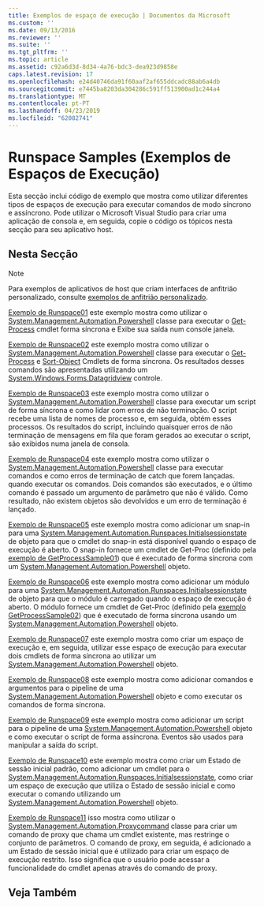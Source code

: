```yaml
---
title: Exemplos de espaço de execução | Documentos da Microsoft
ms.custom: ''
ms.date: 09/13/2016
ms.reviewer: ''
ms.suite: ''
ms.tgt_pltfrm: ''
ms.topic: article
ms.assetid: c92a6d3d-8d34-4a76-bdc3-dea923d9858e
caps.latest.revision: 17
ms.openlocfilehash: e24d40746da91f60aaf2af655ddcadc88ab6a4db
ms.sourcegitcommit: e7445ba8203da304286c591ff513900ad1c244a4
ms.translationtype: MT
ms.contentlocale: pt-PT
ms.lasthandoff: 04/23/2019
ms.locfileid: "62082741"
---
```

# <a name="runspace-samples"></a>Runspace Samples (Exemplos de Espaços de Execução)

Esta secção inclui código de exemplo que mostra como utilizar diferentes tipos de espaços de execução para executar comandos de modo síncrono e assíncrono. Pode utilizar o Microsoft Visual Studio para criar uma aplicação de consola e, em seguida, copie o código os tópicos nesta secção para seu aplicativo host.

## <a name="in-this-section"></a>Nesta Secção

> [!NOTE]
> Para exemplos de aplicativos de host que criam interfaces de anfitrião personalizado, consulte [exemplos de anfitrião personalizado](./custom-host-samples.md).

 [Exemplo de Runspace01](./runspace01-sample.md) este exemplo mostra como utilizar o [System.Management.Automation.Powershell](/dotnet/api/system.management.automation.powershell) classe para executar o [Get-Process](/powershell/module/Microsoft.PowerShell.Management/Get-Process) cmdlet forma síncrona e Exibe sua saída num console janela.

 [Exemplo de Runspace02](./runspace02-sample.md) este exemplo mostra como utilizar o [System.Management.Automation.Powershell](/dotnet/api/system.management.automation.powershell) classe para executar o [Get-Process](/powershell/module/Microsoft.PowerShell.Management/Get-Process) e [Sort-Object](/powershell/module/Microsoft.PowerShell.Utility/Sort-Object) Cmdlets de forma síncrona. Os resultados desses comandos são apresentadas utilizando um [System.Windows.Forms.Datagridview](/dotnet/api/System.Windows.Forms.DataGridView) controle.

 [Exemplo de Runspace03](./runspace03-sample.md) este exemplo mostra como utilizar o [System.Management.Automation.Powershell](/dotnet/api/system.management.automation.powershell) classe para executar um script de forma síncrona e como lidar com erros de não terminação. O script recebe uma lista de nomes de processo e, em seguida, obtém esses processos. Os resultados do script, incluindo quaisquer erros de não terminação de mensagens em fila que foram gerados ao executar o script, são exibidos numa janela de consola.

 [Exemplo de Runspace04](./runspace04-sample.md) este exemplo mostra como utilizar o [System.Management.Automation.Powershell](/dotnet/api/system.management.automation.powershell) classe para executar comandos e como erros de terminação de catch que forem lançadas. quando executar os comandos. Dois comandos são executados, e o último comando é passado um argumento de parâmetro que não é válido. Como resultado, não existem objetos são devolvidos e um erro de terminação é lançado.

 [Exemplo de Runspace05](./runspace05-sample.md) este exemplo mostra como adicionar um snap-in para uma [System.Management.Automation.Runspaces.Initialsessionstate](/dotnet/api/System.Management.Automation.Runspaces.InitialSessionState) de objeto para que o cmdlet do snap-in está disponível quando o espaço de execução é aberto. O snap-in fornece um cmdlet de Get-Proc (definido pela [exemplo de GetProcessSample01](../cmdlet/getprocesssample01-sample.md)) que é executado de forma síncrona com um [System.Management.Automation.Powershell](/dotnet/api/system.management.automation.powershell) objeto.

 [Exemplo de Runspace06](./runspace06-sample.md) este exemplo mostra como adicionar um módulo para uma [System.Management.Automation.Runspaces.Initialsessionstate](/dotnet/api/System.Management.Automation.Runspaces.InitialSessionState) de objeto para que o módulo é carregado quando o espaço de execução é aberto. O módulo fornece um cmdlet de Get-Proc (definido pela [exemplo GetProcessSample02](../cmdlet/getprocesssample02-sample.md)) que é executado de forma síncrona usando um [System.Management.Automation.Powershell](/dotnet/api/system.management.automation.powershell) objeto.

 [Exemplo de Runspace07](./runspace07-sample.md) este exemplo mostra como criar um espaço de execução e, em seguida, utilizar esse espaço de execução para executar dois cmdlets de forma síncrona ao utilizar um [System.Management.Automation.Powershell](/dotnet/api/system.management.automation.powershell) objeto.

 [Exemplo de Runspace08](./runspace08-sample.md) este exemplo mostra como adicionar comandos e argumentos para o pipeline de uma [System.Management.Automation.Powershell](/dotnet/api/system.management.automation.powershell) objeto e como executar os comandos de forma síncrona.

 [Exemplo de Runspace09](./runspace09-sample.md) este exemplo mostra como adicionar um script para o pipeline de uma [System.Management.Automation.Powershell](/dotnet/api/system.management.automation.powershell) objeto e como executar o script de forma assíncrona. Eventos são usados para manipular a saída do script.

 [Exemplo de Runspace10](./runspace10-sample.md) este exemplo mostra como criar um Estado de sessão inicial padrão, como adicionar um cmdlet para o [System.Management.Automation.Runspaces.Initialsessionstate](/dotnet/api/System.Management.Automation.Runspaces.InitialSessionState), como criar um espaço de execução que utiliza o Estado de sessão inicial e como executar o comando utilizando um [System.Management.Automation.Powershell](/dotnet/api/system.management.automation.powershell) objeto.

 [Exemplo de Runspace11](./runspace11-sample.md) isso mostra como utilizar o [System.Management.Automation.Proxycommand](/dotnet/api/System.Management.Automation.ProxyCommand) classe para criar um comando de proxy que chama um cmdlet existente, mas restringe o conjunto de parâmetros. O comando de proxy, em seguida, é adicionado a um Estado de sessão inicial que é utilizado para criar um espaço de execução restrito. Isso significa que o usuário pode acessar a funcionalidade do cmdlet apenas através do comando de proxy.

## <a name="see-also"></a>Veja Também

